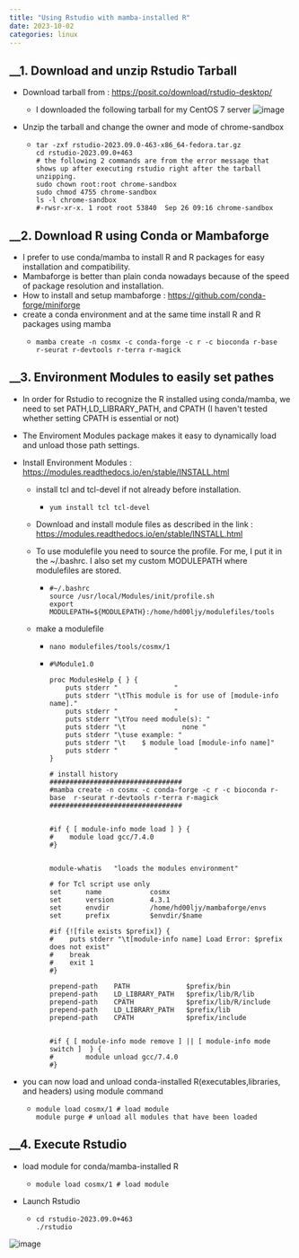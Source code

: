 ```yaml
---
title: "Using Rstudio with mamba-installed R"
date: 2023-10-02
categories: linux
---
```


## __1. Download and unzip Rstudio Tarball

 - Download tarball from : https://posit.co/download/rstudio-desktop/
   - I downloaded the following tarball for my CentOS 7 server
 ![image](https://github.com/hd00ljy/hd00ljy.github.io/assets/13775022/f1cb0ea9-7892-44f2-abcb-4eafd9a9d53f)

 - Unzip the tarball and change the owner and mode of chrome-sandbox
   - ```
     tar -zxf rstudio-2023.09.0-463-x86_64-fedora.tar.gz
     cd rstudio-2023.09.0+463
     # the following 2 commands are from the error message that shows up after executing rstudio right after the tarball unzipping.
     sudo chown root:root chrome-sandbox
     sudo chmod 4755 chrome-sandbox
     ls -l chrome-sandbox
     #-rwsr-xr-x. 1 root root 53840  Sep 26 09:16 chrome-sandbox
     ```
  
## __2. Download R using Conda or Mambaforge

 - I prefer to use conda/mamba to install R and R packages for easy installation and compatibility.
 - Mambaforge is better than plain conda nowadays because of the speed of package resolution and installation.
 - How to install and setup mambaforge : https://github.com/conda-forge/miniforge
 - create a conda environment and at the same time install R and R packages using mamba
   - ```
     mamba create -n cosmx -c conda-forge -c r -c bioconda r-base  r-seurat r-devtools r-terra r-magick
     ```


## __3. Environment Modules to easily set pathes
 - In order for Rstudio to recognize the R installed using conda/mamba, we need to set PATH,LD_LIBRARY_PATH, and CPATH (I haven't tested whether setting CPATH is essential or not)
 - The Enviroment Modules package makes it easy to dynamically load and unload those path settings.
 - Install Environment Modules : https://modules.readthedocs.io/en/stable/INSTALL.html
   - install tcl and tcl-devel if not already before installation.
     - ```
       yum install tcl tcl-devel
       ```
       
   - Download and install module files as described in the link : https://modules.readthedocs.io/en/stable/INSTALL.html
   - To use modulefile you need to source the profile. For me, I put it in the ~/.bashrc. I also set my custom MODULEPATH where modulefiles are stored.
     - ```
       #~/.bashrc
       source /usr/local/Modules/init/profile.sh
       export MODULEPATH=${MODULEPATH}:/home/hd00ljy/modulefiles/tools
       ```
       
   - make a modulefile
     - ```
       nano modulefiles/tools/cosmx/1
       ```
       
     - ```
       #%Module1.0

       proc ModulesHelp { } {
           puts stderr "              "
           puts stderr "\tThis module is for use of [module-info name]."
           puts stderr "              "
           puts stderr "\tYou need module(s): "
           puts stderr "\t              none "
           puts stderr "\tuse example: "
           puts stderr "\t    $ module load [module-info name]"
           puts stderr "              "
       }

       # install history
       #################################
       #mamba create -n cosmx -c conda-forge -c r -c bioconda r-base  r-seurat r-devtools r-terra r-magick
       #################################


       #if { [ module-info mode load ] } {
       #    module load gcc/7.4.0
       #}


       module-whatis   "loads the modules environment"

       # for Tcl script use only
       set      name            cosmx
       set      version         4.3.1
       set      envdir          /home/hd00ljy/mambaforge/envs
       set      prefix          $envdir/$name

       #if {![file exists $prefix]} {
       #    puts stderr "\t[module-info name] Load Error: $prefix does not exist"
       #    break
       #    exit 1
       #}

       prepend-path    PATH              $prefix/bin
       prepend-path    LD_LIBRARY_PATH   $prefix/lib/R/lib
       prepend-path    CPATH             $prefix/lib/R/include
       prepend-path    LD_LIBRARY_PATH   $prefix/lib
       prepend-path    CPATH             $prefix/include


       #if { [ module-info mode remove ] || [ module-info mode switch ]  } {
       #        module unload gcc/7.4.0
       #}
       
       ```
       
 - you can now load and unload conda-installed R(executables,libraries, and headers) using module command
   - ```
     module load cosmx/1 # load module
     module purge # unload all modules that have been loaded
     ```

## __4. Execute Rstudio
 - load module for conda/mamba-installed R
   - ```
     module load cosmx/1 # load module
     ```
     
 - Launch Rstudio
   - ```
     cd rstudio-2023.09.0+463
     ./rstudio
     ```

![image](https://github.com/hd00ljy/hd00ljy.github.io/assets/13775022/6c2ff68e-764b-491d-9a02-a3b23748fdb5)
